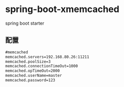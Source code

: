 # spring-boot-xmemcached
spring boot starter

## 配置
```xml
#memcached
memcached.servers=192.168.80.26:11211
memcached.poolSize=3
memcached.connectionTimeOut=1000
memcached.opTimeOut=2000
memcached.userName=master
memcached.password=123
```
